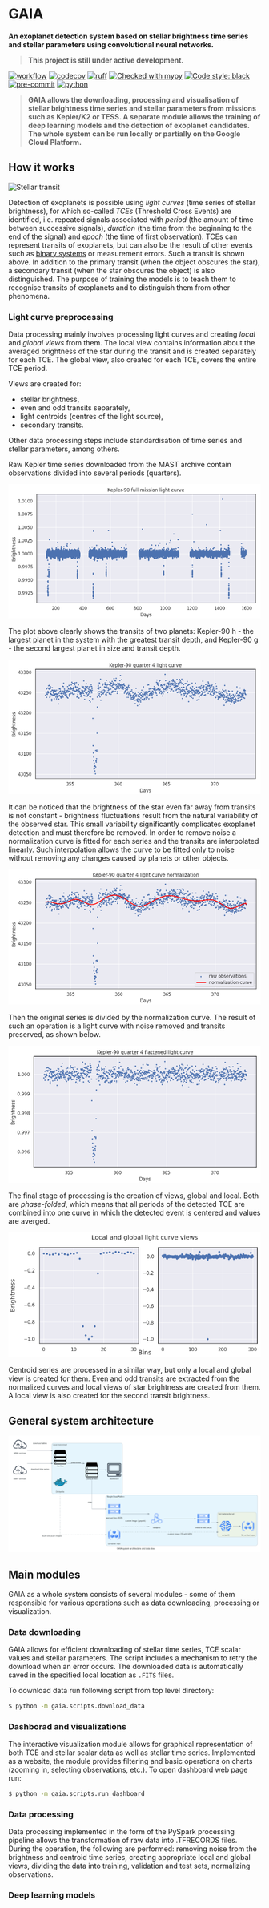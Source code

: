 # GAIA

**An exoplanet detection system based on stellar brightness time series and stellar parameters using convolutional neural networks.**

> **This project is still under active development.**

[![workflow](https://github.com/Savaed/gaia/actions/workflows/main.yaml/badge.svg)](https://github.com/Savaed/gaia/actions)
[![codecov](https://codecov.io/gh/Savaed/gaia/branch/main/graph/badge.svg?token=D482CSZ7MJ)](https://codecov.io/gh/Savaed/gaia)
[![ruff](https://img.shields.io/endpoint?url=https://raw.githubusercontent.com/astral-sh/ruff/main/assets/badge/v2.json)](https://docs.astral.sh/ruff/)
[![Checked with mypy](http://www.mypy-lang.org/static/mypy_badge.svg)](http://mypy-lang.org/)
[![Code style: black](https://img.shields.io/badge/code%20style-black-000000.svg)](https://github.com/psf/black)
[![pre-commit](https://img.shields.io/badge/pre--commit-enabled-brightgreen?logo=pre-commit&logoColor=white)](https://pre-commit.com/)
[![python](https://img.shields.io/badge/Python-3.11-3776AB.svg?style=flat&logo=python&logoColor=white)](https://www.python.org)

> **GAIA allows the downloading, processing and visualisation of stellar brightness time series and stellar parameters from missions such as Kepler/K2 or TESS. A separate module allows the training of deep learning models and the detection of exoplanet candidates. The whole system can be run locally or partially on the Google Cloud Platform.**

## How it works

![Stellar transit](https://github.com/Savaed/gaia/blob/main/docs/img/nasa-transit.gif)

Detection of exoplanets is possible using *light curves* (time series of stellar brightness), for which so-called *TCEs* (Threshold Cross Events) are identified, i.e. repeated signals associated with *period* (the amount of time between successive signals), *duration* (the time from the beginning to the end of the signal) and *epoch* (the time of first observation). TCEs can represent transits of exoplanets, but can also be the result of other events such as [binary systems](https://en.wikipedia.org/wiki/Binary_star) or measurement errors. Such a transit is shown above. In addition to the primary transit (when the object obscures the star), a secondary transit (when the star obscures the object) is also distinguished. The purpose of training the models is to teach them to recognise transits of exoplanets and to distinguish them from other phenomena.

### Light curve preprocessing

Data processing mainly involves processing light curves and creating *local* and *global views* from them. The local view contains information about the averaged brightness of the star during the transit and is created separately for each TCE. The global view, also created for each TCE, covers the entire TCE period.

Views are created for:
  - stellar brightness,
  - even and odd transits separately,
  - light centroids (centres of the light source),
  - secondary transits.

Other data processing steps include standardisation of time series and stellar parameters, among others.

Raw Kepler time series downloaded from the MAST archive contain observations divided into several periods (quarters).

![kepler full mission light curve](https://github.com/Savaed/gaia/blob/main/docs/img/kepler-90-full-mission.png)

The plot above clearly shows the transits of two planets: Kepler-90 h - the largest planet in the system with the greatest transit depth, and Kepler-90 g - the second largest planet in size and transit depth.

![kepler full quarter 4 light curve](https://github.com/Savaed/gaia/blob/main/docs/img/kepler-90-q4.png)

It can be noticed that the brightness of the star even far away from transits is not constant - brightness fluctuations result from the natural variability of the observed star. This small variability significantly complicates exoplanet detection and must therefore be removed. In order to remove noise a normalization curve is fitted for each series and the transits are interpolated linearly. Such interpolation allows the curve to be fitted only to noise without removing any changes caused by planets or other objects.

![kepler normalization](https://github.com/Savaed/gaia/blob/main/docs/img/kepler-90-q4-normalization.png)

Then the original series is divided by the normalization curve. The result of such an operation is a light curve with noise removed and transits preserved, as shown below.

![kepler normalized](https://github.com/Savaed/gaia/blob/main/docs/img/kepler-90-q4-flattened.png)

The final stage of processing is the creation of views, global and local. Both are *phase-folded*, which means that all periods of the detected TCE are combined into one curve in which the detected event is centered and values are averged.

![kepler views](https://github.com/Savaed/gaia/blob/main/docs/img/kepler-90-views.png)

Centroid series are processed in a similar way, but only a local and global view is created for them. Even and odd transits are extracted from the normalized curves and local views of star brightness are created from them. A local view is also created for the second transit brightness.

## General system architecture

![gaia system architecture](https://github.com/Savaed/gaia/blob/main/docs/img/gaia_system_architecture_and_data_flow.png)

## Main modules

GAIA as a whole system consists of several modules - some of them responsible for various operations such as data downloading, processing or visualization.

### Data downloading

GAIA allows for efficient downloading of stellar time series, TCE scalar values and stellar parameters. The script includes a mechanism to retry the download when an error occurs. The downloaded data is automatically saved in the specified local location as `.FITS` files.

To download data run following script from top level directory:

```sh
$ python -m gaia.scripts.download_data
```

### Dashborad and visualizations

The interactive visualization module allows for graphical representation of both TCE and stellar scalar data as well as stellar time series. Implemented as a website, the module provides filtering and basic operations on charts (zooming in, selecting observations, etc.). To open dashboard web page run:

```sh
$ python -m gaia.scripts.run_dashboard
```

### Data processing

Data processing implemented in the form of the PySpark processing pipeline allows the transformation of raw data into .TFRECORDS files. During the operation, the following are performed: removing noise from the brightness and centroid time series, creating appropriate local and global views, dividing the data into training, validation and test sets, normalizing observations.

### Deep learning models

